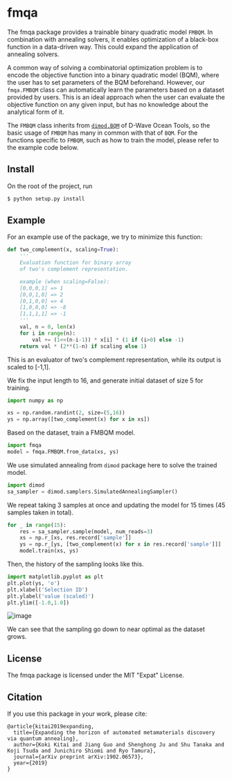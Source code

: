 # fmqa
The fmqa package provides a trainable binary quadratic model `FMBQM`.
In combination with annealing solvers, it enables optimization of
a black-box function in a data-driven way.
This could expand the application of annealing solvers.

A common way of solving a combinatorial optimization problem is to encode
the objective function into a binary quadratic model (BQM),
where the user has to set parameters of the BQM beforehand.
However, our `fmqa.FMBQM` class can automatically learn the parameters based
on a dataset provided by users.
This is an ideal approach when the user can evaluate the objective function
on any given input, but has no knowledge about the analytical form of it.

The `FMBQM` class inherits from [`dimod.BQM`](https://docs.ocean.dwavesys.com/projects/dimod/en/latest/reference/bqm/binary_quadratic_model.html#dimod.BinaryQuadraticModel)
of D-Wave Ocean Tools, so the basic usage of `FMBQM` has many in common with that of `BQM`.
For the functions specific to `FMBQM`, such as how to train the model,
please refer to the example code below.

## Install
On the root of the project, run

```bash
$ python setup.py install
```

## Example
For an example use of the package, we try to minimize this function:

```python
def two_complement(x, scaling=True):
    '''
    Evaluation function for binary array
    of two's complement representation.

    example (when scaling=False):
    [0,0,0,1] => 1
    [0,0,1,0] => 2
    [0,1,0,0] => 4
    [1,0,0,0] => -8
    [1,1,1,1] => -1
    '''
    val, n = 0, len(x)
    for i in range(n):
        val += (1<<(n-i-1)) * x[i] * (1 if (i>0) else -1)
    return val * (2**(1-n) if scaling else 1)
```
This is an evaluator of two's complement representation, while its output is scaled to [-1,1].

We fix the input length to 16, and generate initial dataset of size 5 for training.

```python
import numpy as np

xs = np.random.randint(2, size=(5,16))
ys = np.array([two_complement(x) for x in xs])
```

Based on the dataset, train a FMBQM model.

```python
import fmqa
model = fmqa.FMBQM.from_data(xs, ys)
```

We use simulated annealing from `dimod` package here to solve the trained model.

```python
import dimod
sa_sampler = dimod.samplers.SimulatedAnnealingSampler()
```

We repeat taking 3 samples at once and updating the model for 15 times
(45 samples taken in total).

```python
for _ in range(15):
    res = sa_sampler.sample(model, num_reads=3)
    xs = np.r_[xs, res.record['sample']]
    ys = np.r_[ys, [two_complement(x) for x in res.record['sample']]]
    model.train(xs, ys)
```

Then, the history of the sampling looks like this.

```python
import matplotlib.pyplot as plt
plt.plot(ys, 'o')
plt.xlabel('Selection ID')
plt.ylabel('value (scaled)')
plt.ylim([-1.0,1.0])
```
![image](https://user-images.githubusercontent.com/15908202/64800217-205ed100-d5c1-11e9-8d29-b2d13bcb0e53.png)

We can see that the sampling go down to near optimal as the dataset grows.

## License

The fmqa package is licensed under the MIT "Expat" License.

## Citation

If you use this package in your work, please cite:

```
@article{kitai2019expanding,
  title={Expanding the horizon of automated metamaterials discovery via quantum annealing},
  author={Koki Kitai and Jiang Guo and Shenghong Ju and Shu Tanaka and Koji Tsuda and Junichiro Shiomi and Ryo Tamura},
  journal={arXiv preprint arXiv:1902.06573},
  year={2019}
}
```

